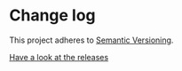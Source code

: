 # Change log

This project adheres to [Semantic Versioning](http://semver.org/).

[Have a look at the releases](https://github.com/malte-wessel/my-react-custom-scrollbars/releases)
